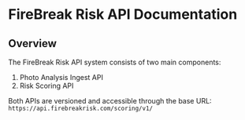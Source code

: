 # FireBreak Risk API Documentation

## Overview

The FireBreak Risk API system consists of two main components:
1. Photo Analysis Ingest API
2. Risk Scoring API

Both APIs are versioned and accessible through the base URL: `https://api.firebreakrisk.com/scoring/v1/`

